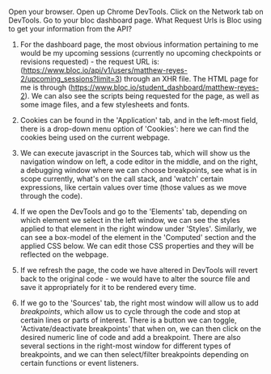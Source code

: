 Open your browser. Open up Chrome DevTools. Click on the Network tab on DevTools. Go to your bloc dashboard page. What Request Urls is Bloc using to get your information from the API?

1. For the dashboard page, the most obvious information pertaining to me would be my upcoming sessions (currently no upcoming checkpoints or revisions requested) - the request URL is: (https://www.bloc.io/api/v1/users/matthew-reyes-2/upcoming_sessions?limit=3) through an XHR file. The HTML page for me is through (https://www.bloc.io/student_dashboard/matthew-reyes-2). We can also see the scripts being requested for the page, as well as some image files, and a few stylesheets and fonts.


2. Cookies can be found in the 'Application' tab, and in the left-most field, there is a drop-down menu option of 'Cookies': here we can find the cookies being used on the current webpage.

3. We can execute javascript in the Sources tab, which will show us the navigation window on left, a code editor in the middle, and on the right, a debugging window where we can choose breakpoints, see what is in scope currently, what's on the call stack, and 'watch' certain expressions, like certain values over time (those values as we move through the code).

4. If we open the DevTools and go to the 'Elements' tab, depending on which element we select in the left window, we can see the styles applied to that element in the right window under 'Styles'. Similarly, we can see a box-model of the element in the 'Computed' section and the applied CSS below. We can edit those CSS properties and they will be reflected on the webpage.

5. If we refresh the page, the code we have altered in DevTools will revert back to the original code - we would have to alter the source file and save it appropriately for it to be rendered every time.

6. If we go to the 'Sources' tab, the right most window will allow us to add *breakpoints*, which allow us to cycle through the code and stop at certain lines or parts of interest. There is a button we can toggle, 'Activate/deactivate breakpoints' that when on, we can then click on the desired numeric line of code and add a breakpoint. There are also several sections in the right-most window for different types of breakpoints, and we can then select/filter breakpoints depending on certain functions or event listeners.
